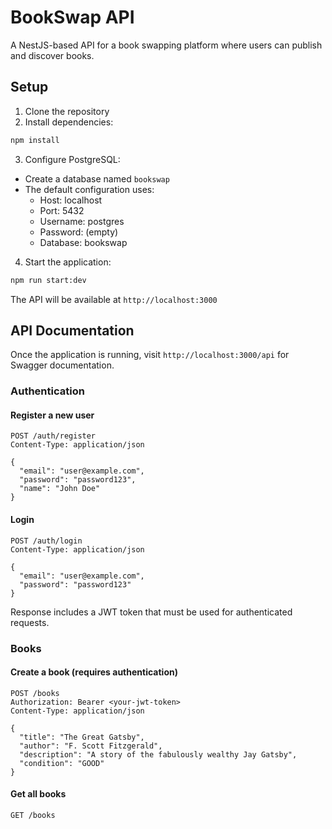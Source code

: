 # BookSwap API

A NestJS-based API for a book swapping platform where users can publish and discover books.

## Setup

1. Clone the repository
2. Install dependencies:

```bash
npm install
```

3. Configure PostgreSQL:

- Create a database named `bookswap`
- The default configuration uses:
  - Host: localhost
  - Port: 5432
  - Username: postgres
  - Password: (empty)
  - Database: bookswap

4. Start the application:

```bash
npm run start:dev
```

The API will be available at `http://localhost:3000`

## API Documentation

Once the application is running, visit `http://localhost:3000/api` for Swagger documentation.

### Authentication

#### Register a new user

```http
POST /auth/register
Content-Type: application/json

{
  "email": "user@example.com",
  "password": "password123",
  "name": "John Doe"
}
```

#### Login

```http
POST /auth/login
Content-Type: application/json

{
  "email": "user@example.com",
  "password": "password123"
}
```

Response includes a JWT token that must be used for authenticated requests.

### Books

#### Create a book (requires authentication)

```http
POST /books
Authorization: Bearer <your-jwt-token>
Content-Type: application/json

{
  "title": "The Great Gatsby",
  "author": "F. Scott Fitzgerald",
  "description": "A story of the fabulously wealthy Jay Gatsby",
  "condition": "GOOD"
}
```

#### Get all books

```http
GET /books
```
